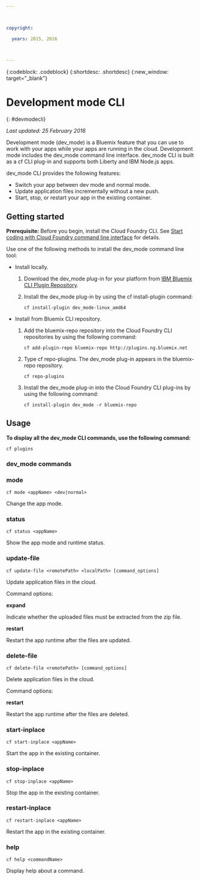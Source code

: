 ```yaml
---

 

copyright:

  years: 2015, 2016

 

---
```

{:codeblock: .codeblock}
{:shortdesc: .shortdesc}
{:new_window: target="_blank"}


# Development mode CLI
{: #devmodecli}

*Last updated: 25 February 2016*

Development mode (dev_mode) is a Bluemix feature that you can use to work with your apps while your apps are running in the cloud. Development mode includes the dev_mode command line interface. dev_mode CLI is built as a cf CLI plug-in and supports both Liberty and IBM Node.js apps.

dev_mode CLI provides the following features:
- Switch your app between dev mode and normal mode.
- Update application files incrementally without a new push.
- Start, stop, or restart your app in the existing container.

## Getting started
**Prerequisite:** Before you begin, install the Cloud Foundry CLI. See [Start coding with Cloud Foundry command line interface](https://github.com/cloudfoundry/cli) for details. 


Use one of the following methods to install the dev_mode command line tool:
- Install locally.
  1. Download the dev_mode plug-in for your platform from [IBM Bluemix CLI Plugin Repository](http://plugins.ng.bluemix.net).
  2. Install the dev_mode plug-in by using the cf install-plugin command:
  
        ```
        cf install-plugin dev_mode-linux_amd64
        ```

- Install from Bluemix CLI repository.
  1. Add the bluemix-repo repository into the Cloud Foundry CLI repositories by using the following command:
  
        ```
        cf add-plugin-repo bluemix-repo http://plugins.ng.bluemix.net
        ```

  2. Type cf repo-plugins. The dev_mode plug-in appears in the bluemix-repo repository.
		
		```
        cf repo-plugins
        ```
  
  3. Install the dev_mode plug-in into the Cloud Foundry CLI plug-ins by using the following command:
  
        ```
        cf install-plugin dev_mode -r bluemix-repo
        ```

## Usage
**To display all the dev_mode CLI commands, use the following command:**

```
cf plugins
```

### dev_mode commands

### mode

```
cf mode <appName> <dev|normal>
```

Change the app mode.

### status

```
cf status <appName>
```

Show the app mode and runtime status.

### update-file

```
cf update-file <remotePath> <localPath> [command_options]
```

Update application files in the cloud.

Command options:

**expand**

Indicate whether the uploaded files must be extracted from the zip file.

**restart**

Restart the app runtime after the files are updated.
  
### delete-file

```
cf delete-file <remotePath> [command_options]
```

Delete application files in the cloud.

Command options:

**restart**

Restart the app runtime after the files are deleted.

### start-inplace

```
cf start-inplace <appName>
```

Start the app in the existing container.

### stop-inplace

```
cf stop-inplace <appName>
```

Stop the app in the existing container.

### restart-inplace

```
cf restart-inplace <appName>
```

Restart the app in the existing container.



### help

```
cf help <commandName>
```
Display help about a command.